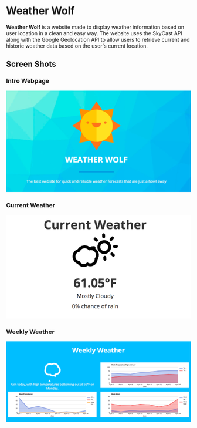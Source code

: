 # Weather Wolf
**Weather Wolf** is a website made to display weather information based on user location in a clean and easy way. The website uses the SkyCast API along with the Google Geolocation API to allow users to retrieve current and historic weather data based on the user's current location. 

## Screen Shots
### Intro Webpage
![Main Webpage](screenshots/MainScreen.png?raw=true "Main Webpage Intro")
### Current Weather
![Current Weather](screenshots/CurrentWeather.png?raw=true "Main Webpage Intro")
### Weekly Weather
![Weekly Weather](screenshots/WeeklyWeather.png?raw=true "Main Webpage Intro")
